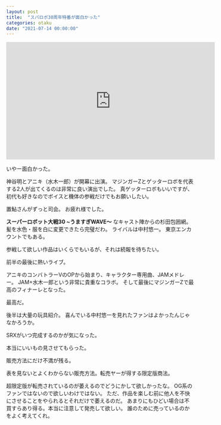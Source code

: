 ```yaml
---
layout: post
title:  "スパロボ30周年特番が面白かった"
categories: otaku
date: "2021-07-14 00:00:00"
---
```


<div class="google">
  <iframe width="560" height="315" src="https://www.youtube.com/embed/U_dSidSjSgE" frameborder="0" allow="autoplay; encrypted-media" allowfullscreen></iframe>
</div>

いやー面白かった。

神谷明とアニキ（水木一郎）が開幕に出演。
マジンガーZとゲッターロボを代表する2人が出てくるのは非常に良い演出でした。
真ゲッターロボもいいですが、初代も好きなのでボイスと機体の参戦だけでもお願いしたい。

置鮎さんがずっと司会。
お疲れ様でした。

**スーパーロボット大戦30 ~うますぎWAVE〜** なキャスト陣からの杉田包囲網。
髪を水色・服を白に変更できたら完璧だわ。
ライバルは中村悠一。
東京エンカウントでもある。

参戦して欲しい作品はいくらでもいるが、それは続報を待ちたい。

前半の最後に熱いライブ。

アニキのコンバトラーVのOPから始まり、キャラクター専用曲、JAMメドレー。
JAM+水木一郎という非常に貴重なコラボ。
そして最後にマジンガーZで最高のフィナーレとなった。

最高だ。

後半は大量の玩具紹介。
喜んでいる中村悠一を見れたファンはよかったんじゃなかろうか。

SRXがいつ完成するのかが気になった。

本当にいいもの見させてもらった。

販売方法にだけ不満が残る。

表を見ないとよくわからない販売方法。転売ヤーが得する限定版商法。

超限定版が転売されているのが萎えるのでどうにかして欲しかったな。
OG系のファンではないので欲しいわけではない。
ただ、作品を楽しむ前に他人を不快にさせることをやられるとそれだけで萎えるのだ。
あまりにもひどい場合は不買すらあり得る。本当に注意して発売して欲しい。
誰のために売っているのかをよく考えてくれ。

